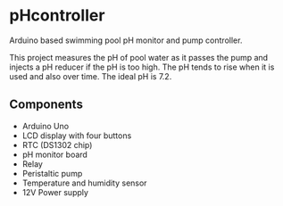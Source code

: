 # pHcontroller
Arduino based swimming pool pH monitor and pump controller.

This project measures the pH of pool water as it passes the pump and injects a pH reducer
if the pH is too high. The pH tends to rise when it is used and also over time. The ideal pH
is 7.2.

## Components
* Arduino Uno
* LCD display with four buttons
* RTC (DS1302 chip)
* pH monitor board
* Relay
* Peristaltic pump
* Temperature and humidity sensor
* 12V Power supply
